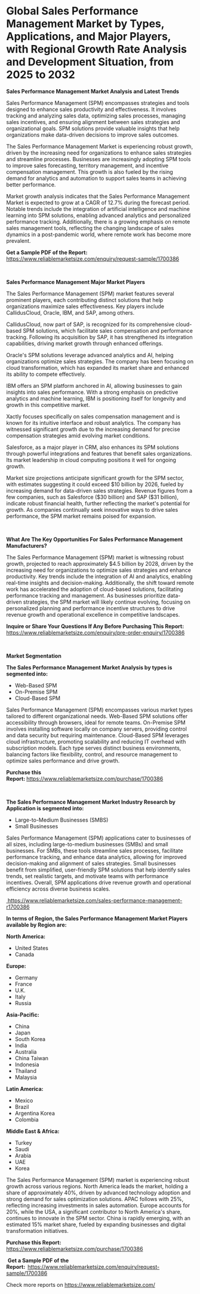 <p><h1>Global Sales Performance Management Market by Types, Applications, and Major Players, with Regional Growth Rate Analysis and Development Situation, from 2025 to 2032</h1></p><p><strong>Sales Performance Management Market Analysis and Latest Trends</strong></p>
<p><p>Sales Performance Management (SPM) encompasses strategies and tools designed to enhance sales productivity and effectiveness. It involves tracking and analyzing sales data, optimizing sales processes, managing sales incentives, and ensuring alignment between sales strategies and organizational goals. SPM solutions provide valuable insights that help organizations make data-driven decisions to improve sales outcomes.</p><p>The Sales Performance Management Market is experiencing robust growth, driven by the increasing need for organizations to enhance sales strategies and streamline processes. Businesses are increasingly adopting SPM tools to improve sales forecasting, territory management, and incentive compensation management. This growth is also fueled by the rising demand for analytics and automation to support sales teams in achieving better performance.</p><p>Market growth analysis indicates that the Sales Performance Management Market is expected to grow at a CAGR of 12.7% during the forecast period. Notable trends include the integration of artificial intelligence and machine learning into SPM solutions, enabling advanced analytics and personalized performance tracking. Additionally, there is a growing emphasis on remote sales management tools, reflecting the changing landscape of sales dynamics in a post-pandemic world, where remote work has become more prevalent.</p></p>
<p><strong>Get a Sample PDF of the Report:&nbsp;</strong> <a href="https://www.reliablemarketsize.com/enquiry/request-sample/1700386?utm_campaign=3176&utm_medium=2&utm_source=Github&utm_content=ia&utm_term=10032025&utm_id=sales-performance-management">https://www.reliablemarketsize.com/enquiry/request-sample/1700386</a></p>
<p>&nbsp;</p>
<p><strong>Sales Performance Management Major Market Players</strong></p>
<p><p>The Sales Performance Management (SPM) market features several prominent players, each contributing distinct solutions that help organizations maximize sales effectiveness. Key players include CallidusCloud, Oracle, IBM, and SAP, among others.</p><p>CallidusCloud, now part of SAP, is recognized for its comprehensive cloud-based SPM solutions, which facilitate sales compensation and performance tracking. Following its acquisition by SAP, it has strengthened its integration capabilities, driving market growth through enhanced offerings. </p><p>Oracle's SPM solutions leverage advanced analytics and AI, helping organizations optimize sales strategies. The company has been focusing on cloud transformation, which has expanded its market share and enhanced its ability to compete effectively.</p><p>IBM offers an SPM platform anchored in AI, allowing businesses to gain insights into sales performance. With a strong emphasis on predictive analytics and machine learning, IBM is positioning itself for longevity and growth in this competitive market.</p><p>Xactly focuses specifically on sales compensation management and is known for its intuitive interface and robust analytics. The company has witnessed significant growth due to the increasing demand for precise compensation strategies amid evolving market conditions.</p><p>Salesforce, as a major player in CRM, also enhances its SPM solutions through powerful integrations and features that benefit sales organizations. Its market leadership in cloud computing positions it well for ongoing growth.</p><p>Market size projections anticipate significant growth for the SPM sector, with estimates suggesting it could exceed $10 billion by 2026, fueled by increasing demand for data-driven sales strategies. Revenue figures from a few companies, such as Salesforce ($30 billion) and SAP ($31 billion), indicate robust financial health, further reflecting the market's potential for growth. As companies continually seek innovative ways to drive sales performance, the SPM market remains poised for expansion.</p></p>
<p>&nbsp;</p>
<p><strong>What Are The Key Opportunities For Sales Performance Management Manufacturers?</strong></p>
<p><p>The Sales Performance Management (SPM) market is witnessing robust growth, projected to reach approximately $4.5 billion by 2028, driven by the increasing need for organizations to optimize sales strategies and enhance productivity. Key trends include the integration of AI and analytics, enabling real-time insights and decision-making. Additionally, the shift toward remote work has accelerated the adoption of cloud-based solutions, facilitating performance tracking and management. As businesses prioritize data-driven strategies, the SPM market will likely continue evolving, focusing on personalized planning and performance incentive structures to drive revenue growth and operational excellence in competitive landscapes.</p></p>
<p><strong>Inquire or Share Your Questions If Any Before Purchasing This Report:</strong> <a href="https://www.reliablemarketsize.com/enquiry/pre-order-enquiry/1700386?utm_campaign=3176&utm_medium=2&utm_source=Github&utm_content=ia&utm_term=10032025&utm_id=sales-performance-management">https://www.reliablemarketsize.com/enquiry/pre-order-enquiry/1700386</a></p>
<p>&nbsp;</p>
<p><strong>Market Segmentation</strong></p>
<p><strong>The Sales Performance Management Market Analysis by types is segmented into:</strong></p>
<p><ul><li>Web-Based SPM</li><li>On-Premise SPM</li><li>Cloud-Based SPM</li></ul></p>
<p><p>Sales Performance Management (SPM) encompasses various market types tailored to different organizational needs. Web-Based SPM solutions offer accessibility through browsers, ideal for remote teams. On-Premise SPM involves installing software locally on company servers, providing control and data security but requiring maintenance. Cloud-Based SPM leverages cloud infrastructure, promoting scalability and reducing IT overhead with subscription models. Each type serves distinct business environments, balancing factors like flexibility, control, and resource management to optimize sales performance and drive growth.</p></p>
<p><strong>Purchase this Report:&nbsp;</strong><a href="https://www.reliablemarketsize.com/purchase/1700386?utm_campaign=3176&utm_medium=2&utm_source=Github&utm_content=ia&utm_term=10032025&utm_id=sales-performance-management">https://www.reliablemarketsize.com/purchase/1700386</a></p>
<p>&nbsp;</p>
<p><strong>The Sales Performance Management Market Industry Research by Application is segmented into:</strong></p>
<p><ul><li>Large-to-Medium Businesses (SMBS)</li><li>Small Businesses</li></ul></p>
<p><p>Sales Performance Management (SPM) applications cater to businesses of all sizes, including large-to-medium businesses (SMBs) and small businesses. For SMBs, these tools streamline sales processes, facilitate performance tracking, and enhance data analytics, allowing for improved decision-making and alignment of sales strategies. Small businesses benefit from simplified, user-friendly SPM solutions that help identify sales trends, set realistic targets, and motivate teams with performance incentives. Overall, SPM applications drive revenue growth and operational efficiency across diverse business scales.</p></p>
<p><a href="https://www.reliablemarketsize.com/sales-performance-management-r1700386?utm_campaign=3176&utm_medium=2&utm_source=Github&utm_content=ia&utm_term=10032025&utm_id=sales-performance-management">&nbsp;https://www.reliablemarketsize.com/sales-performance-management-r1700386</a></p>
<p><strong>In terms of Region, the Sales Performance Management Market Players available by Region are:</strong></p>
<p>
    <p> <strong> North America: </strong>
        <ul>
            <li>United States</li>
            <li>Canada</li>
        </ul>
        </p> 
    <p> <strong> Europe: </strong>
        <ul>
            <li>Germany</li>
            <li>France</li>
            <li>U.K.</li>
            <li>Italy</li>
            <li>Russia</li>
        </ul>
        </p> 
    <p> <strong> Asia-Pacific: </strong>
        <ul>
            <li>China</li>
            <li>Japan</li>
            <li>South Korea</li>
            <li>India</li>
            <li>Australia</li>
            <li>China Taiwan</li>
            <li>Indonesia</li>
            <li>Thailand</li>
            <li>Malaysia</li>
        </ul>
        </p> 
    <p> <strong> Latin America: </strong>
        <ul>
            <li>Mexico</li>
            <li>Brazil</li>
            <li>Argentina Korea</li>
            <li>Colombia</li>
        </ul>
        </p> 
    <p> <strong> Middle East & Africa: </strong>
        <ul>
            <li>Turkey</li>
            <li>Saudi</li>
            <li>Arabia</li>
            <li>UAE</li>
            <li>Korea</li>
        </ul>
    </p>
    </p>
<p><p>The Sales Performance Management (SPM) market is experiencing robust growth across various regions. North America leads the market, holding a share of approximately 40%, driven by advanced technology adoption and strong demand for sales optimization solutions. APAC follows with 25%, reflecting increasing investments in sales automation. Europe accounts for 20%, while the USA, a significant contributor to North America's share, continues to innovate in the SPM sector. China is rapidly emerging, with an estimated 15% market share, fueled by expanding businesses and digital transformation initiatives.</p></p>
<p><strong>Purchase this Report: </strong><a href="https://www.reliablemarketsize.com/purchase/1700386?utm_campaign=3176&utm_medium=2&utm_source=Github&utm_content=ia&utm_term=10032025&utm_id=sales-performance-management">https://www.reliablemarketsize.com/purchase/1700386</a></p>
<p>&nbsp;<strong>Get a Sample PDF of the Report:&nbsp;&nbsp;</strong><a href="https://www.reliablemarketsize.com/enquiry/request-sample/1700386?utm_campaign=3176&utm_medium=2&utm_source=Github&utm_content=ia&utm_term=10032025&utm_id=sales-performance-management">https://www.reliablemarketsize.com/enquiry/request-sample/1700386</a></p>
<p><strong></strong></p>
<p>Check more reports on <a href="https://www.reliablemarketsize.com/?utm_campaign=3176&utm_medium=2&utm_source=Github&utm_content=ia&utm_term=10032025&utm_id=sales-performance-management">https://www.reliablemarketsize.com/</a></p>
